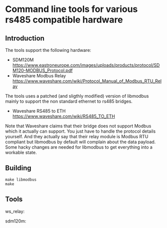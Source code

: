 # Command line tools for various rs485 compatible hardware

## Introduction
The tools support the following hardware:
  * SDM120M https://www.eastroneurope.com/images/uploads/products/protocol/SDM120-MODBUS_Protocol.pdf
  * Waveshare Modbus Relay https://www.waveshare.com/wiki/Protocol_Manual_of_Modbus_RTU_Relay

The tools uses a patched (and sligthly modified) version of libmodbus mainly to support the non standard ethernet to rs485 bridges.
  * Waveshare RS485 to ETH https://www.waveshare.com/wiki/RS485_TO_ETH

Note that Waveshare claims that their bridge does not support Modbus which it actually can support. You just have to handle the protocol details yourself.
And they actually say that their relay module is Modbus RTU compliant but libmodbus by default will complain about the data payload. Some hacky changes
are needed for libmodbus to get everything into a workable state.


## Building

```
make libmodbus
make
```

## Tools

ws_relay:

sdm120m:
